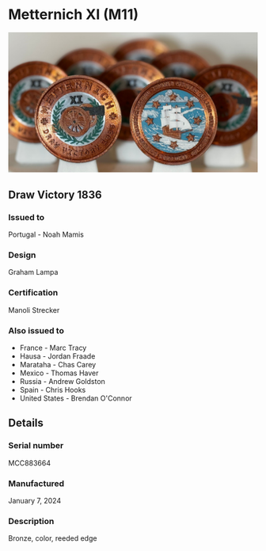 # Metternich XI (M11)

![Metternich X1 Coins](m11-coins.jpg)

## Draw Victory 1836

### Issued to

Portugal - Noah Mamis

### Design

Graham Lampa

### Certification

Manoli Strecker

### Also issued to

* France - Marc Tracy
* Hausa - Jordan Fraade
* Marataha - Chas Carey
* Mexico - Thomas Haver
* Russia - Andrew Goldston
* Spain - Chris Hooks
* United States - Brendan O'Connor

## Details

### Serial number

MCC883664

### Manufactured
January 7, 2024

### Description

Bronze, color, reeded edge
